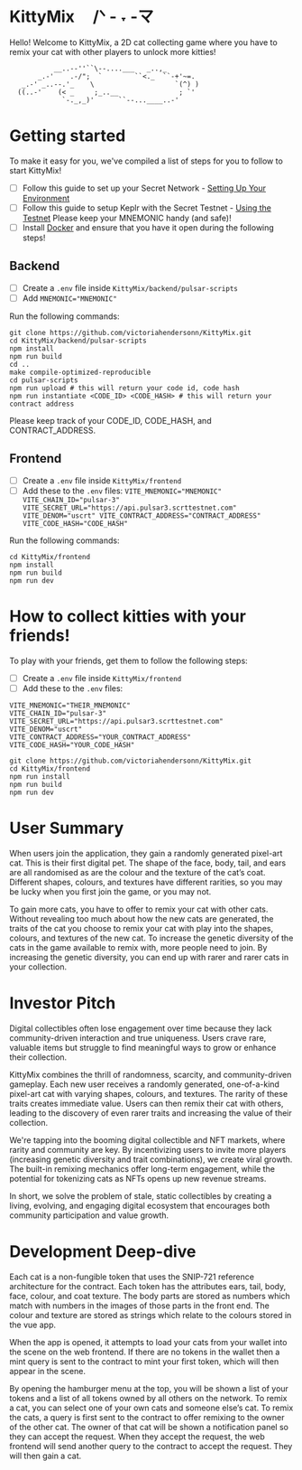 # KittyMix ㅤ/ᐠ - ˕ -マ

Hello! Welcome to KittyMix, a 2D cat collecting game where you have to remix your cat with other players to unlock more kitties!
```
           __..--''``\--....___   _..,_
       _.-'    .-/";  `        ``<._  ``-+'~=.
   _.-' _..--.'_    \                    `(^) )
  ((..-'    (< _     ;_..__               ; `'  
             `-._,_)'      ``--...____..-'
```

# Getting started

To make it easy for you, we've compiled a list of steps for you to follow to start KittyMix!

- [ ] Follow this guide to set up your Secret Network - [Setting Up Your Environment](https://docs.scrt.network/secret-network-documentation/development/readme-1/setting-up-your-environment)
- [ ] Follow this guide to setup Keplr with the Secret Testnet - [Using the Testnet](https://docs.scrt.network/secret-network-documentation/overview-ecosystem-and-technology/secret-network-overview/testnet)
      Please keep your MNEMONIC handy (and safe)!
- [ ] Install [Docker](https://docs.docker.com/desktop/) and ensure that you have it open during the following steps!

## Backend 

- [ ] Create a `.env` file inside `KittyMix/backend/pulsar-scripts`
- [ ] Add `MNEMONIC="MNEMONIC"`

Run the following commands:
```
git clone https://github.com/victoriahendersonn/KittyMix.git
cd KittyMix/backend/pulsar-scripts
npm install
npm run build
cd ..
make compile-optimized-reproducible
cd pulsar-scripts
npm run upload # this will return your code id, code hash
npm run instantiate <CODE_ID> <CODE_HASH> # this will return your contract address
```

Please keep track of your CODE_ID, CODE_HASH, and CONTRACT_ADDRESS.

## Frontend

- [ ] Create a `.env` file inside `KittyMix/frontend`
- [ ] Add these to the `.env` files:
      ```
      VITE_MNEMONIC="MNEMONIC"
      VITE_CHAIN_ID="pulsar-3"
      VITE_SECRET_URL="https://api.pulsar3.scrttestnet.com"
      VITE_DENOM="uscrt"
      VITE_CONTRACT_ADDRESS="CONTRACT_ADDRESS"
      VITE_CODE_HASH="CODE_HASH"
      ```
       
Run the following commands:
```
cd KittyMix/frontend
npm install
npm run build
npm run dev
```

# How to collect kitties with your friends!
To play with your friends, get them to follow the following steps:
- [ ] Create a `.env` file inside `KittyMix/frontend`
- [ ] Add these to the `.env` files:
```
VITE_MNEMONIC="THEIR_MNEMONIC"
VITE_CHAIN_ID="pulsar-3"
VITE_SECRET_URL="https://api.pulsar3.scrttestnet.com"
VITE_DENOM="uscrt"
VITE_CONTRACT_ADDRESS="YOUR_CONTRACT_ADDRESS"
VITE_CODE_HASH="YOUR_CODE_HASH"
```

```
git clone https://github.com/victoriahendersonn/KittyMix.git
cd KittyMix/frontend
npm run install
npm run build
npm run dev
```

# User Summary
When users join the application, they gain a randomly generated pixel-art cat. This is their first digital pet. The shape of the face, body, tail, and ears are all randomised as are the colour and the texture of the cat’s coat. Different shapes, colours, and textures have different rarities, so you may be lucky when you first join the game, or you may not. 

To gain more cats, you have to offer to remix your cat with other cats. Without revealing too much about how the new cats are generated, the traits of the cat you choose to remix your cat with play into the shapes, colours, and textures of the new cat. To increase the genetic diversity of the cats in the game available to remix with, more people need to join. By increasing the genetic diversity, you can end up with rarer and rarer cats in your collection.

# Investor Pitch
Digital collectibles often lose engagement over time because they lack community-driven interaction and true uniqueness. Users crave rare, valuable items but struggle to find meaningful ways to grow or enhance their collection.

KittyMix combines the thrill of randomness, scarcity, and community-driven gameplay. Each new user receives a randomly generated, one-of-a-kind pixel-art cat with varying shapes, colours, and textures. The rarity of these traits creates immediate value. Users can then remix their cat with others, leading to the discovery of even rarer traits and increasing the value of their collection.

We're tapping into the booming digital collectible and NFT markets, where rarity and community are key. By incentivizing users to invite more players (increasing genetic diversity and trait combinations), we create viral growth. The built-in remixing mechanics offer long-term engagement, while the potential for tokenizing cats as NFTs opens up new revenue streams.

In short, we solve the problem of stale, static collectibles by creating a living, evolving, and engaging digital ecosystem that encourages both community participation and value growth.

# Development Deep-dive
Each cat is a non-fungible token that uses the SNIP-721 reference architecture for the contract. Each token has the attributes ears, tail, body, face, colour, and coat texture. The body parts are stored as numbers which match with numbers in the images of those parts in the front end. The colour and texture are stored as strings which relate to the colours stored in the vue app.

When the app is opened, it attempts to load your cats from your wallet into the scene on the web frontend. If there are no tokens in the wallet then a mint query is sent to the contract to mint your first token, which will then appear in the scene.

By opening the hamburger menu at the top, you will be shown a list of your tokens and a list of all tokens owned by all others on the network. To remix a cat, you can select one of your own cats and someone else’s cat. To remix the cats, a query is first sent to the contract to offer remixing to the owner of the other cat. The owner of that cat will be shown a notification panel so they can accept the request. When they accept the request, the web frontend will send another query to the contract to accept the request. They will then gain a cat.



